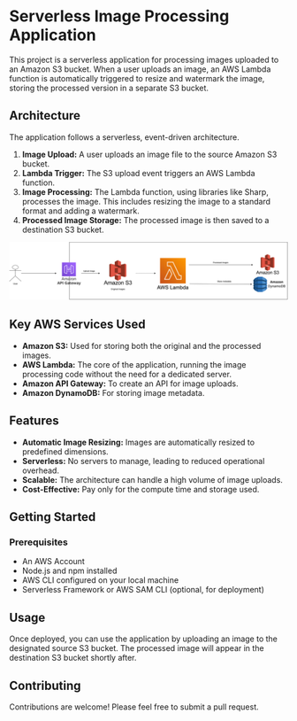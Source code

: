 # Serverless Image Processing Application

This project is a serverless application for processing images uploaded to an Amazon S3 bucket. When a user uploads an image, an AWS Lambda function is automatically triggered to resize and watermark the image, storing the processed version in a separate S3 bucket.

## Architecture

The application follows a serverless, event-driven architecture.

1.  **Image Upload:** A user uploads an image file to the source Amazon S3 bucket.
2.  **Lambda Trigger:** The S3 upload event triggers an AWS Lambda function.
3.  **Image Processing:** The Lambda function, using libraries like Sharp, processes the image. This includes resizing the image to a standard format and adding a watermark.
4.  **Processed Image Storage:** The processed image is then saved to a destination S3 bucket.

![Architecture Diagram](architecture_diagram.drawio.png)

## Key AWS Services Used

- **Amazon S3:** Used for storing both the original and the processed images.
- **AWS Lambda:** The core of the application, running the image processing code without the need for a dedicated server.
- **Amazon API Gateway:** To create an API for image uploads.
- **Amazon DynamoDB:** For storing image metadata.

## Features

- **Automatic Image Resizing:** Images are automatically resized to predefined dimensions.
- **Serverless:** No servers to manage, leading to reduced operational overhead.
- **Scalable:** The architecture can handle a high volume of image uploads.
- **Cost-Effective:** Pay only for the compute time and storage used.

## Getting Started

### Prerequisites

- An AWS Account
- Node.js and npm installed
- AWS CLI configured on your local machine
- Serverless Framework or AWS SAM CLI (optional, for deployment)

## Usage

Once deployed, you can use the application by uploading an image to the designated source S3 bucket. The processed image will appear in the destination S3 bucket shortly after.

## Contributing

Contributions are welcome! Please feel free to submit a pull request.
